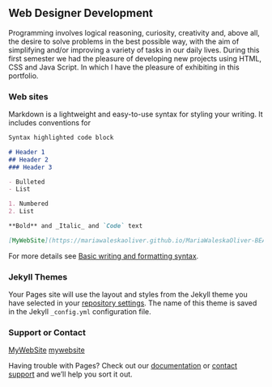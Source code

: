 ## Web Designer Development 

Programming involves logical reasoning, curiosity, creativity and, above all, the desire to solve problems in the best possible way, with the aim of simplifying and/or improving a variety of tasks in our daily lives. During this first semester we had the pleasure of developing new projects using HTML, CSS and Java Script. In which I have the pleasure of exhibiting in this portfolio.


### Web sites 

Markdown is a lightweight and easy-to-use syntax for styling your writing. It includes conventions for

```markdown
Syntax highlighted code block

# Header 1
## Header 2
### Header 3

- Bulleted
- List

1. Numbered
2. List

**Bold** and _Italic_ and `Code` text

[MyWebSite](https://mariawaleskaoliver.github.io/MariaWaleskaOliver-BEAUT--/home.html) and ![mywebsite](https://mariawaleskaoliver.github.io/MariaWaleskaOliver-BEAUT--/image/gisele.png)
```

For more details see [Basic writing and formatting syntax](https://docs.github.com/en/github/writing-on-github/getting-started-with-writing-and-formatting-on-github/basic-writing-and-formatting-syntax).


### Jekyll Themes

Your Pages site will use the layout and styles from the Jekyll theme you have selected in your [repository settings](https://github.com/MariaWaleskaOliver/MariaWaleskaOliver-mariaoliveira.github.io/settings/pages). The name of this theme is saved in the Jekyll `_config.yml` configuration file.

### Support or Contact

[MyWebSite](https://mariawaleskaoliver.github.io/MariaWaleskaOliver-BEAUT--/home.html)
[mywebsite](https://mariawaleskaoliver.github.io/MariaWaleskaOliver-BEAUT--/image/gisele.png)

Having trouble with Pages? Check out our [documentation](https://docs.github.com/categories/github-pages-basics/) or [contact support](https://support.github.com/contact) and we’ll help you sort it out.
